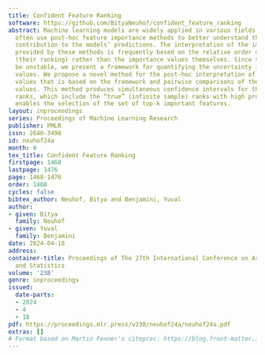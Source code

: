 ```yaml
---
title: Confident Feature Ranking
software: https://github.com/BityaNeuhof/confident_feature_ranking
abstract: Machine learning models are widely applied in various fields. Stakeholders
  often use post-hoc feature importance methods to better understand the input features’
  contribution to the models’ predictions. The interpretation of the importance values
  provided by these methods is frequently based on the relative order of the features
  (their ranking) rather than the importance values themselves. Since the order may
  be unstable, we present a framework for quantifying the uncertainty in global importance
  values. We propose a novel method for the post-hoc interpretation of feature importance
  values that is based on the framework and pairwise comparisons of the feature importance
  values. This method produces simultaneous confidence intervals for the features’
  ranks, which include the “true” (infinite sample) ranks with high probability, and
  enables the selection of the set of top-k important features.
layout: inproceedings
series: Proceedings of Machine Learning Research
publisher: PMLR
issn: 2640-3498
id: neuhof24a
month: 0
tex_title: Confident Feature Ranking
firstpage: 1468
lastpage: 1476
page: 1468-1476
order: 1468
cycles: false
bibtex_author: Neuhof, Bitya and Benjamini, Yuval
author:
- given: Bitya
  family: Neuhof
- given: Yuval
  family: Benjamini
date: 2024-04-18
address:
container-title: Proceedings of The 27th International Conference on Artificial Intelligence
  and Statistics
volume: '238'
genre: inproceedings
issued:
  date-parts:
  - 2024
  - 4
  - 18
pdf: https://proceedings.mlr.press/v238/neuhof24a/neuhof24a.pdf
extras: []
# Format based on Martin Fenner's citeproc: https://blog.front-matter.io/posts/citeproc-yaml-for-bibliographies/
---
```

